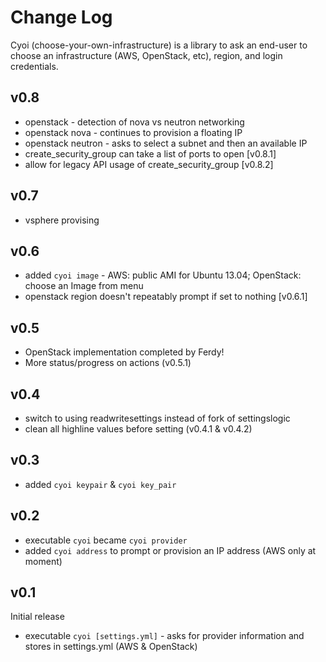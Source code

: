 # Change Log

Cyoi (choose-your-own-infrastructure) is a library to ask an end-user to choose an infrastructure (AWS, OpenStack, etc), region, and login credentials.

## v0.8

* openstack - detection of nova vs neutron networking
* openstack nova - continues to provision a floating IP
* openstack neutron - asks to select a subnet and then an available IP
* create_security_group can take a list of ports to open [v0.8.1]
* allow for legacy API usage of create_security_group [v0.8.2]

## v0.7

* vsphere provising

## v0.6

* added `cyoi image` - AWS: public AMI for Ubuntu 13.04; OpenStack: choose an Image from menu
* openstack region doesn't repeatably prompt if set to nothing [v0.6.1]

## v0.5

* OpenStack implementation completed by Ferdy!
* More status/progress on actions (v0.5.1)

## v0.4

* switch to using readwritesettings instead of fork of settingslogic
* clean all highline values before setting (v0.4.1 & v0.4.2)

## v0.3

* added `cyoi keypair` & `cyoi key_pair`

## v0.2

* executable `cyoi` became `cyoi provider`
* added `cyoi address` to prompt or provision an IP address (AWS only at moment)

## v0.1

Initial release

* executable `cyoi [settings.yml]` - asks for provider information and stores in settings.yml (AWS & OpenStack)
